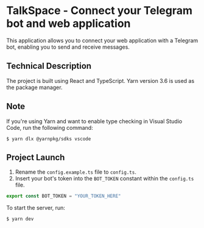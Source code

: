 # TalkSpace - Connect your Telegram bot and web application
This application allows you to connect your web application with a Telegram bot, enabling you to send and receive messages.

## Technical Description
The project is built using React and TypeScript. Yarn version 3.6 is used as the package manager.

## Note
If you're using Yarn and want to enable type checking in Visual Studio Code, run the following command:

```
$ yarn dlx @yarnpkg/sdks vscode
```

## Project Launch
1. Rename the `config.example.ts` file to `config.ts`.
2. Insert your bot's token into the `BOT_TOKEN` constant within the `config.ts` file.

```js
export const BOT_TOKEN = "YOUR_TOKEN_HERE"
```

To start the server, run:

```
$ yarn dev
```
